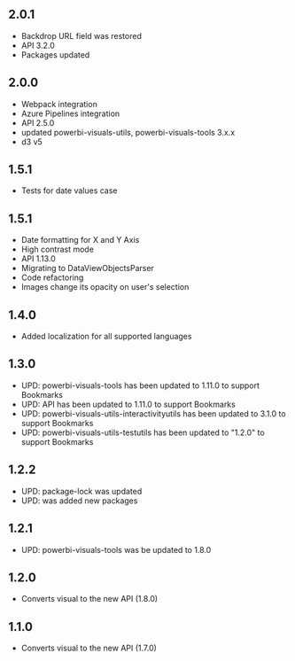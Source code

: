 ## 2.0.1
* Backdrop URL field was restored
* API 3.2.0
* Packages updated

## 2.0.0
* Webpack integration
* Azure Pipelines integration
* API 2.5.0
* updated powerbi-visuals-utils, powerbi-visuals-tools 3.x.x
* d3 v5

## 1.5.1
* Tests for date values case

## 1.5.1
* Date formatting for X and Y Axis
* High contrast mode
* API 1.13.0
* Migrating to DataViewObjectsParser
* Code refactoring
* Images change its opacity on user's selection

## 1.4.0
* Added localization for all supported languages

## 1.3.0
* UPD: powerbi-visuals-tools has been updated to 1.11.0 to support Bookmarks
* UPD: API has been updated to 1.11.0 to support Bookmarks
* UPD: powerbi-visuals-utils-interactivityutils has been updated to 3.1.0 to support Bookmarks
* UPD: powerbi-visuals-utils-testutils has been updated to "1.2.0" to support Bookmarks

## 1.2.2
* UPD: package-lock was updated
* UPD: was added new packages

## 1.2.1
* UPD: powerbi-visuals-tools was be updated to 1.8.0 

## 1.2.0
* Converts visual to the new API (1.8.0)

## 1.1.0
* Converts visual to the new API (1.7.0)
